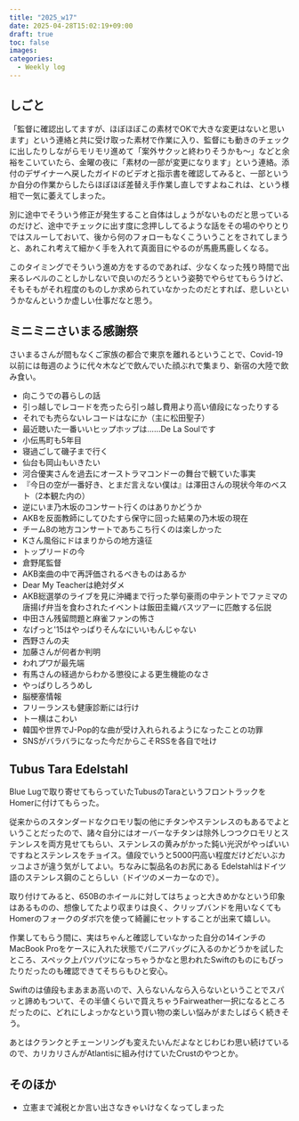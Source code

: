 ```yaml
---
title: "2025_w17"
date: 2025-04-28T15:02:19+09:00
draft: true
toc: false
images:
categories:
  - Weekly log
---
```

## しごと

「監督に確認出してますが、ほぼほぼこの素材でOKで大きな変更はないと思います」という連絡と共に受け取った素材で作業に入り、監督にも動きのチェックに出したりしながらモリモリ進めて「案外サクッと終わりそうかも～」などと余裕をこいていたら、金曜の夜に「素材の一部が変更になります」という連絡。添付のデザイナーへ戻したガイドのビデオと指示書を確認してみると、一部というか自分の作業からしたらほぼほぼ差替え手作業し直しですよねこれは、という様相で一気に萎えてしまった。

別に途中でそういう修正が発生すること自体はしょうがないものだと思っているのだけど、途中でチェックに出す度に念押ししてるような話をその場のやりとりではスルーしておいて、後から何のフォローもなくこういうことをされてしまうと、あれこれ考えて細かく手を入れて真面目にやるのが馬鹿馬鹿しくなる。

このタイミングでそういう進め方をするのであれば、少なくなった残り時間で出来るレベルのことしかしないで良いのだろうという姿勢でやらせてもらうけど、そもそもがそれ程度のものしか求められていなかったのだとすれば、悲しいというかなんというか虚しい仕事だなと思う。


## ミニミニさいまる感謝祭

さいまるさんが間もなくご家族の都合で東京を離れるということで、Covid-19以前には毎週のように代々木などで飲んでいた顔ぶれで集まり、新宿の大陸で飲み食い。

- 向こうでの暮らしの話
- 引っ越しでレコードを売ったら引っ越し費用より高い値段になったりする
- それでも売らないレコードはなにか（主に松田聖子）
- 最近聴いた一番いいヒップホップは……De La Soulです
- 小伝馬町も5年目
- 寝過ごして磯子まで行く
- 仙台も岡山もいきたい
- 河合優実さんを過去にオーストラマコンドーの舞台で観ていた事実
- 『今日の空が一番好き、とまだ言えない僕は』は澤田さんの現状今年のベスト（2本観た内の）
- 逆にいま乃木坂のコンサート行くのはありかどうか
- AKBを反面教師にしてひたすら保守に回った結果の乃木坂の現在
- チーム8の地方コンサートであちこち行くのは楽しかった
- Kさん風俗にドはまりからの地方遠征
- トップリードの今
- 倉野尾監督
- AKB楽曲の中で再評価されるべきものはあるか
- Dear My Teacherは絶対ダメ
- AKB総選挙のライブを見に沖縄まで行った挙句豪雨の中テントでファミマの唐揚げ弁当を食わされたイベントは飯田圭織バスツアーに匹敵する伝説
- 中田さん残留問題と麻雀ファンの怖さ
- なげっと'15はやっぱりそんなにいいもんじゃない
- 西野さんの夫
- 加藤さんが何者か判明
- われプワが最先端
- 有馬さんの経過からわかる懲役による更生機能のなさ
- やっぱりしろうめし
- 脳梗塞情報
- フリーランスも健康診断には行け
- トー横はこわい
- 韓国や世界でJ-Pop的な曲が受け入れられるようになったことの功罪
- SNSがバラバラになった今だからこそRSSを各自で吐け

## Tubus Tara Edelstahl

Blue Lugで取り寄せてもらっていたTubusのTaraというフロントラックをHomerに付けてもらった。

従来からのスタンダードなクロモリ製の他にチタンやステンレスのもあるでよということだったので、諸々自分にはオーバーなチタンは除外しつつクロモリとステンレスを両方見せてもらい、ステンレスの黄みがかった鈍い光沢がやっぱいいですねとステンレスをチョイス。値段でいうと5000円高い程度だけどだいぶカッコよさが違う気がしてよい。ちなみに製品名のお尻にある Edelstahlはドイツ語のステンレス鋼のことらしい（ドイツのメーカーなので）。

取り付けてみると、650Bのホイールに対してはちょっと大きめかなという印象はあるものの、想像してたより収まりは良く、クリップバンドを用いなくてもHomerのフォークのダボ穴を使って綺麗にセットすることが出来て嬉しい。

作業してもらう間に、実はちゃんと確認していなかった自分の14インチのMacBook Proをケースに入れた状態でパニアバッグに入るのかどうかを試したところ、スペック上パツパツになっちゃうかなと思われたSwiftのものにもぴったりだったのも確認できてそちらもひと安心。

Swiftのは値段もまあまあ高いので、入らないんなら入らないということでスパッと諦めもついて、その半値くらいで買えちゃうFairweather一択になるところだったのに、どれにしよっかなという買い物の楽しい悩みがまたしばらく続きそう。

あとはクランクとチェーンリングも変えたいんだよなとじわじわ思い続けているので、カリカリさんがAtlantisに組み付けていたCrustのやつとか。

## そのほか

- 立憲まで減税とか言い出さなきゃいけなくなってしまった
